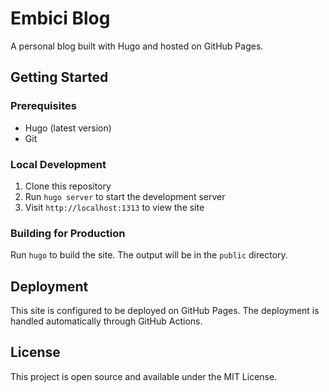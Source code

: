 # Embici Blog

A personal blog built with Hugo and hosted on GitHub Pages.

## Getting Started

### Prerequisites
- Hugo (latest version)
- Git

### Local Development
1. Clone this repository
2. Run `hugo server` to start the development server
3. Visit `http://localhost:1313` to view the site

### Building for Production
Run `hugo` to build the site. The output will be in the `public` directory.

## Deployment
This site is configured to be deployed on GitHub Pages. The deployment is handled automatically through GitHub Actions.

## License
This project is open source and available under the MIT License. 
